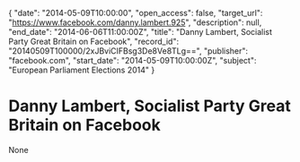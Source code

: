 {
  "date": "2014-05-09T10:00:00", 
  "open_access": false, 
  "target_url": "https://www.facebook.com/danny.lambert.925", 
  "description": null, 
  "end_date": "2014-06-06T11:00:00Z", 
  "title": "Danny Lambert, Socialist Party Great Britain on Facebook", 
  "record_id": "20140509T100000/2xJBviCIFBsg3De8Ve8TLg==", 
  "publisher": "facebook.com", 
  "start_date": "2014-05-09T10:00:00Z", 
  "subject": "European Parliament Elections 2014"
}

# Danny Lambert, Socialist Party Great Britain on Facebook

None